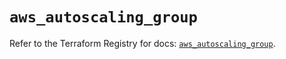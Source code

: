 # `aws_autoscaling_group`

Refer to the Terraform Registry for docs: [`aws_autoscaling_group`](https://registry.terraform.io/providers/hashicorp/aws/5.48.0/docs/resources/autoscaling_group).
